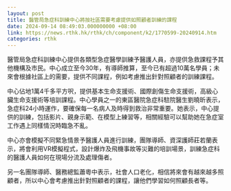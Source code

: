 ```yaml
---
layout: post
title: 醫管局急症科訓練中心將按社區需要考慮提供如照顧者訓練的課程
date: 2024-09-14 08:49:03.000000000 +08:00
link: https://news.rthk.hk/rthk/ch/component/k2/1770599-20240914.htm
categories: rthk
---
```


醫管局急症科訓練中心提供各類型急症醫學訓練予醫護人員，亦提供急救課程予其他機構及市民。中心成立至今30年，有導師推算，至今已有超過10萬名學員；未來會根據社區上的需要，提供不同課程，例如考慮推出針對照顧者的訓練課程。

中心佔地1萬4千多平方呎，提供基本生命支援術、國際創傷生命支援術，高級心臟生命支援術等培訓課程。中心學員之一的東區醫院急症科駐院醫生劉曉昕表示，急症科24小時運作，要確保每一名病人及時得到救治非常重要。她表示，中心提供的訓練，包括影片、親身示範、在模型上練習等，相關經驗可以幫助她在急症室工作遇上同樣情況時臨急不亂。

中心亦會模擬不同緊急情景予醫護人員進行訓練，團隊導師、資深護師莊若蘭表示，將會利用VR模擬程式，設計爆炸及飛機事故等災難的培訓場景，訓練急症科的醫護人員如何在現場分流及處理傷者。

另一名團隊導師、醫務總監蕭粵中表示，社會人口老化，相信將來會有越來越多照顧者，所以中心會考慮推出針對照顧者的課程，讓他們學習如何照顧長者等。
